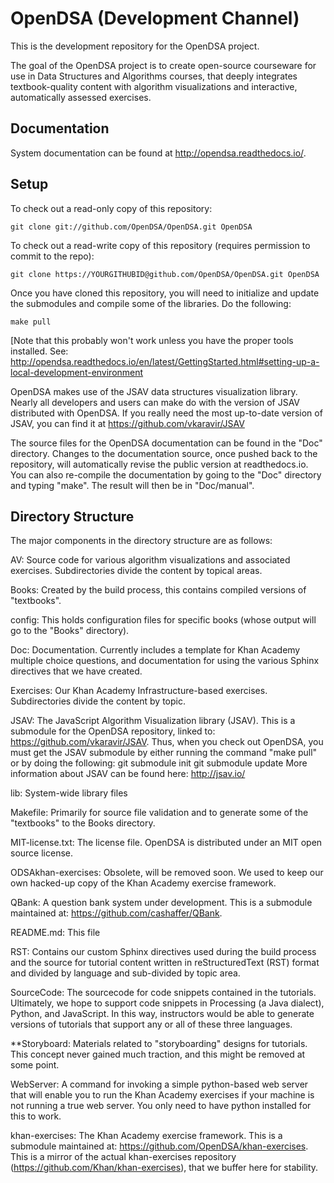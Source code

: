 # OpenDSA (Development Channel)

This is the development repository for the OpenDSA project.

The goal of the OpenDSA project is to create open-source courseware for use in
Data Structures and Algorithms courses, that deeply integrates textbook-quality
content with algorithm visualizations and interactive, automatically assessed
exercises.

## Documentation

System documentation can be found at http://opendsa.readthedocs.io/.


## Setup

To check out a read-only copy of this repository:

    git clone git://github.com/OpenDSA/OpenDSA.git OpenDSA

To check out a read-write copy of this repository (requires permission to commit
to the repo):

    git clone https://YOURGITHUBID@github.com/OpenDSA/OpenDSA.git OpenDSA

Once you have cloned this repository, you will need to initialize and
update the submodules and compile some of the libraries.
Do the following:

    make pull

[Note that this probably won't work unless you have the proper tools
installed.
See: http://opendsa.readthedocs.io/en/latest/GettingStarted.html#setting-up-a-local-development-environment

OpenDSA makes use of the JSAV data structures visualization
library. Nearly all developers and users can make do with the version
of JSAV distributed with OpenDSA. If you really need the most
up-to-date version of JSAV, you can find it at 
https://github.com/vkaravir/JSAV

The source files for the OpenDSA documentation can be found in the
"Doc" directory.
Changes to the documentation source, once pushed back to the
repository, will automatically revise the public version at
readthedocs.io.
You can also re-compile the documentation by going to the "Doc"
directory and typing "make".
The result will then be in "Doc/manual".


## Directory Structure

The major components in the directory structure are as follows:

AV: Source code for various algorithm visualizations and associated exercises.
Subdirectories divide the content by topical areas.

Books: Created by the build process, this contains compiled versions of
"textbooks".

config: This holds configuration files for specific books (whose output will go
to the "Books" directory).

Doc: Documentation.
Currently includes a template for Khan Academy multiple
choice questions, and documentation for using the various Sphinx
directives that we have created.

Exercises: Our Khan Academy Infrastructure-based exercises. Subdirectories
divide the content by topic.

JSAV: The JavaScript Algorithm Visualization library (JSAV). This is a submodule
for the OpenDSA repository, linked to: https://github.com/vkaravir/JSAV. Thus,
when you check out OpenDSA, you must get the JSAV submodule by either running
the command "make pull" or by doing the following:
  git submodule init
  git submodule update
More information about JSAV can be found here:
http://jsav.io/

lib: System-wide library files

Makefile: Primarily for source file validation and to generate some of the
"textbooks" to the Books directory.

MIT-license.txt: The license file. OpenDSA is distributed under an MIT open
source license.

ODSAkhan-exercises: Obsolete, will be removed soon. We used to keep
our own hacked-up copy of the Khan Academy exercise framework.

QBank: A question bank system under development. This is a submodule maintained
at: https://github.com/cashaffer/QBank.

README.md: This file

RST: Contains our custom Sphinx directives used during the build process and the
source for tutorial content written in reStructuredText (RST) format and divided
by language and sub-divided by topic area.

SourceCode: The sourcecode for code snippets contained in the tutorials.
Ultimately, we hope to support code snippets in Processing (a Java dialect),
Python, and JavaScript. In this way, instructors would be able to generate
versions of tutorials that support any or all of these three languages.

**Storyboard: Materials related to "storyboarding" designs for tutorials. This
concept never gained much traction, and this might be removed at some point.

WebServer: A command for invoking a simple python-based web server that will
enable you to run the Khan Academy exercises if your machine is not running a
true web server. You only need to have python installed for this to work.

khan-exercises: The Khan Academy exercise framework.  This is a submodule maintained
at: https://github.com/OpenDSA/khan-exercises. This is a mirror of the
actual khan-exercises repository
(https://github.com/Khan/khan-exercises), that we buffer here for
stability.
